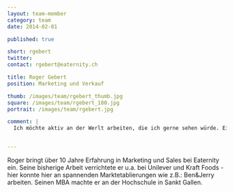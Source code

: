 ```yaml
---
layout: team-member
category: team
date: 2014-02-01

published: true

short: rgebert
twitter: 
contact: rgebert@eaternity.ch

title: Roger Gebert
position: Marketing und Verkauf

thumb: /images/team/rgebert_thumb.jpg
square: /images/team/rgebert_180.jpg
portrait: /images/team/rgebert.jpg

comment: |
  Ich möchte aktiv an der Werlt arbeiten, die ich gerne sehen würde. Eine Welt voller Respekt, auch gegenüber der Natur. Voller Empathy um gemeinsame Ziele zu erreichen.


---
```


Roger bringt über 10 Jahre Erfahrung in Marketing und Sales bei Eaternity ein. Seine bisherige Arbeit verrichtete er u.a. bei Unilever und Kraft Foods - hier konnte hier an spannenden Marktetablierungen wie z.B.: Ben&Jerry arbeiten. Seinen MBA machte er an der Hochschule in Sankt Gallen. 
